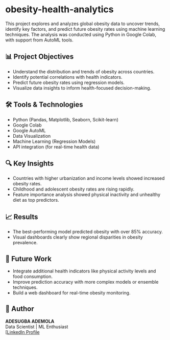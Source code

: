 # obesity-health-analytics

This project explores and analyzes global obesity data to uncover trends, identify key factors, and predict future obesity rates using machine learning techniques. The analysis was conducted using Python in Google Colab, with support from AutoML tools.

## 📊 Project Objectives

- Understand the distribution and trends of obesity across countries.
- Identify potential correlations with health indicators.
- Predict future obesity rates using regression models.
- Visualize data insights to inform health-focused decision-making.

## 🛠 Tools & Technologies

- Python (Pandas, Matplotlib, Seaborn, Scikit-learn)
- Google Colab
- Google AutoML
- Data Visualization
- Machine Learning (Regression Models)
- API integration (for real-time health data)


## 🔍 Key Insights

- Countries with higher urbanization and income levels showed increased obesity rates.
- Childhood and adolescent obesity rates are rising rapidly.
- Feature importance analysis showed physical inactivity and unhealthy diet as top predictors.

## 📈 Results

- The best-performing model predicted obesity with over 85% accuracy.
- Visual dashboards clearly show regional disparities in obesity prevalence.

## 🤖 Future Work

- Integrate additional health indicators like physical activity levels and food consumption.
- Improve prediction accuracy with more complex models or ensemble techniques.
- Build a web dashboard for real-time obesity monitoring.

## 🧠 Author

**ADESUGBA ADEMOLA**  
Data Scientist | ML Enthusiast  
[[LinkedIn Profile](https://www.linkedin.com/in/adesugba-ademola-5a8a0624a/?lipi=urn%3Ali%3Apage%3Ad_flagship3_feed%3B6UX8GVEoRsGzQ2xCfxYa2w%3D%3D)



